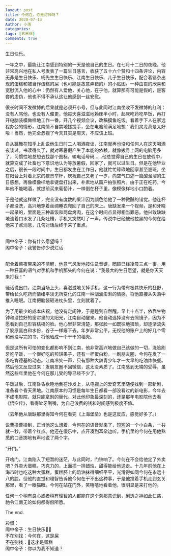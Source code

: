 ```yaml
---
layout: post
title: 今何在，你是灯神吗？
date: 2020-07-13
Author: 小落
categories: 
tags: [五黑框]
comments: true
--- 
```

生日快乐。<br><!-- more -->

一年之中，最能让江南感到特别的一天是他自己的生日。在七月十二日的夜晚，他非常高兴地在私人号发表了一篇生日感言，收获了五十六个赞和十四条评论，内容无非是生日快乐、杨先生生日快乐、江南生日快乐、儿子生日快乐，配合着错杂出现的蛋糕和被当作蛋糕的屎（也可能是故意弄错的）的小贴图。一种由衷的欣喜和宽慰流入他的心中：仍然有人爱他，关心他，在乎他，就算那有可能是假的，是客套的虚伪，他也不得不承认这让他感到一丝安慰。<br>

很长时间不发微博的后果就是必须开小号，但与此同时江南坐收不发微博的红利：没有人骂他，也没有人催更，他每天喜滋滋地赖床半小时，起床吃药吃早饭，再打开电脑装模做样地工作一番，开几个视频会议，改稿摸鱼吃饭。看着手下人在家远程办公的情形，江南情不自禁地搓搓手，坐在电脑前满足地想：我们灵龙真是太好啦！当然，他完全忽视了今天其实是周天，不应该上班。<br>

自从跳舞在知乎上乱说他生日时二人喝酒夜谈，江南就再也没和任何人在这天喝酒夜谈过。书读得久了，就对寒暑假产生了本能的依赖。就像拨号上网的电脑用多了，习惯性地总想去找那个图标，输电话号码……他总觉得自己的生日在放假中，就算变成了社畜也下意识地认为等放暑假，回家了，就可以过生日。但是在他毕业之后，很长一段时间中，生日都发生在工作日，他就忙忙碌碌地回家甚至翘班，坐在阳台上对着北京的夜景举杯，庆祝自己又老了一岁，向空气口述一篇酸溜溜的生日感想，再像模像样地拿键盘打出来，朴素地从窗户拍张照片。由于正在吃药，今年他不能喝酒，就提前买来葡萄汁，一样倒在杯子里，像模像样地小口酌着。<br>

于是他就这样做了，完全没有度数的果汁因为颜色给他了一种微醺的错觉。他连杯子都没洗，高兴地穿着丝绸睡衣爬回了自己的床上。唐缺发来一个视频，是和牙晓一起录的，里面是三种盖饭和两盘烤肉，在这个时间点显得相当罪恶。他兴致缺缺地流着口水发了几条吐槽，手机又突然叮了一声。传说中已经被他拉黑的今何在给他来了点消息，几句对话后终于来了重点。
<br><br>

阁中帝子：你有什么愿望吗？<br>
阁中帝子：我警告你少说烂话
<br><br>

配合着熬夜带来的不清醒，他意气风发地按住录音键，罔顾已经凌晨三点一事，用一种狂喜的语气对手机和手机那头的今何在说：“我最大的生日愿望，就是你天天来打我！”<br>

骚话说出口，江南当场上头，喜滋滋地关掉手机，这一行为带有极其快乐的狂野，带给长久吃药而情绪平淡无所变化的江南一种汹涌澎湃的情感，将他直接从失落中推入睡眠。江南把脑袋砸进枕头里，立刻就着了。<br>

为了用最少的成本庆祝，他没有定闹钟，于是睡到自然醒。早上十点半，依靠生物钟和没拉好的窗帘里的太阳光，江南自动醒来。他自动选择没有去照镜子，因为不愿看到自己形容枯槁的脸。他心里非常清楚，那张脸一如既往地猥琐，却逐渐流失了胶原蛋白和水份，谷子一样瘪下去。年岁非常公平，无视他的账户上的好几个零和他没写完的书，将他晒成一个干干的稻壳。<br>

但是这所有可怕的变化都影响不到江南，他非常高兴地做自己该做的一切，洗脸刷牙吃早饭，一个很好吃的煎饼果子，还有一杯蛋白粉。一刷朋友圈，今何在发了一条吃肯德基的动态。江南冷笑一声，只有那种大龄青少年才一大早的吃油炸快餐。然后他又反应过来：发朋友圈不回微信，这太没素质了。江南感到无端的受辱，虽然这些年里他在今何在那儿受的辱已经不少了。<br>

午饭过后，江南昏昏欲睡地倒在沙发上，从电视上的爱奇艺里随便找到一部新剧，准备看个昏天黑地。江南原本的习惯是每年生日都看一部没看过的新电影，今年去不成电影院，就只能拿别的替代。对此他印象最深刻的，还是那年电影院他去看《悟空传》，看得呲牙咧嘴，为自己浪费的钱和时间感到极度不值。<br>

（去年他从唐缺那里得知今何在看完《上海堡垒》也是这反应，感觉好多了。）<br>

说曹操曹操到，正当他这么想着，今何在的语音就来了，短短的一个小白条，一共就一秒，带着个红点。他还在傻乐中，点开凑到耳朵边听。手机里的今何在用他熟悉的口音掷地有声地说了两个字。<br>

“开门。”<br>

开啥门，江南陷入了短暂的迷茫，与此同时，门铃响了。今何在不会给他定了外卖吧？外卖大蛋糕，巧克力的，上面插一排蜡烛，甜得能给他送走。十几年前他在上海市时也吃这种大蛋糕，蛋糕胚上的奶油抹得细细平平，光滑得如同今何在永远十八的脸。但他的直觉和理智告诉他今何在干不出这种事，于是他捏着手机走到玄关那里，看了一眼猫眼。今何在站在门外，笑嘻嘻地看着他，很明显是来打他的。<br>

任何一个稍有良心或者稍有理智的人都能在这个刹那意识到，剧透之神如此仁慈，祂令江南无论如何都得偿所愿。<br>



The end.
<br>

彩蛋：
<br>
阁中帝子：生日快乐💩💩<br>
不在别找：今何在，这是屎
<br>
不在别找：🎂这才是蛋糕
<br>
阁中帝子：你以为我不知道？

